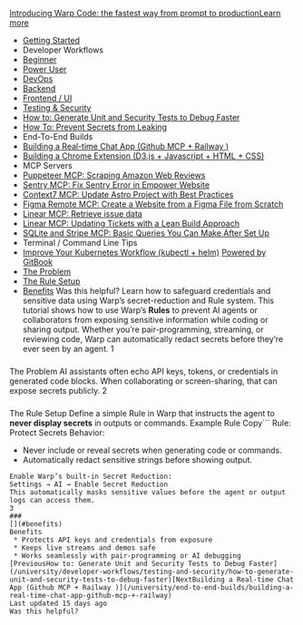 [Introducing Warp Code: the fastest way from prompt to productionLearn more ](https://www.warp.dev/blog/introducing-warp-code-prompt-to-prod)
 * [Getting Started](/university)
 * Developer Workflows
 * [Beginner](/university/developer-workflows/beginner)
 * [Power User](/university/developer-workflows/power-user)
 * [DevOps](/university/developer-workflows/devops)
 * [Backend](/university/developer-workflows/backend)
 * [Frontend / UI](/university/developer-workflows/frontend-ui)
 * [Testing & Security](/university/developer-workflows/testing-and-security)
 * [How to: Generate Unit and Security Tests to Debug Faster](/university/developer-workflows/testing-and-security/how-to-generate-unit-and-security-tests-to-debug-faster)
 * [How To: Prevent Secrets from Leaking](/university/developer-workflows/testing-and-security/how-to-prevent-secrets-from-leaking)
 * End-To-End Builds
 * [Building a Real-time Chat App (Github MCP + Railway )](/university/end-to-end-builds/building-a-real-time-chat-app-github-mcp-+-railway)
 * [Building a Chrome Extension (D3.js + Javascript + HTML + CSS)](/university/end-to-end-builds/building-a-chrome-extension-d3.js-+-javascript-+-html-+-css)
 * MCP Servers
 * [Puppeteer MCP: Scraping Amazon Web Reviews ](/university/mcp-servers/puppeteer-mcp-scraping-amazon-web-reviews)
 * [Sentry MCP: Fix Sentry Error in Empower Website](/university/mcp-servers/sentry-mcp-fix-sentry-error-in-empower-website)
 * [Context7 MCP: Update Astro Project with Best Practices](/university/mcp-servers/context7-mcp-update-astro-project-with-best-practices)
 * [Figma Remote MCP: Create a Website from a Figma File from Scratch](/university/mcp-servers/figma-remote-mcp-create-a-website-from-a-figma-file-from-scratch)
 * [Linear MCP: Retrieve issue data](/university/mcp-servers/linear-mcp-retrieve-issue-data)
 * [Linear MCP: Updating Tickets with a Lean Build Approach](/university/mcp-servers/linear-mcp-updating-tickets-with-a-lean-build-approach)
 * [SQLite and Stripe MCP: Basic Queries You Can Make After Set Up](/university/mcp-servers/sqlite-and-stripe-mcp-basic-queries-you-can-make-after-set-up)
 * Terminal / Command Line Tips
 * [Improve Your Kubernetes Workflow (kubectl + helm)](/university/terminal-command-line-tips/improve-your-kubernetes-workflow-kubectl-+-helm)
[Powered by GitBook](https://www.gitbook.com/?utm_source=content&utm_medium=trademark&utm_campaign=c5dAwvMCRiTxUOdDicqy)
 * [The Problem](#the-problem)
 * [The Rule Setup](#the-rule-setup)
 * [Benefits](#benefits)
Was this helpful?
Learn how to safeguard credentials and sensitive data using Warp’s secret-reduction and Rule system.
This tutorial shows how to use Warp’s **Rules** to prevent AI agents or collaborators from exposing sensitive information while coding or sharing output. Whether you’re pair-programming, streaming, or reviewing code, Warp can automatically redact secrets before they’re ever seen by an agent.
1
### 
[](#the-problem)
The Problem
AI assistants often echo API keys, tokens, or credentials in generated code blocks. When collaborating or screen-sharing, that can expose secrets publicly.
2
### 
[](#the-rule-setup)
The Rule Setup
Define a simple Rule in Warp that instructs the agent to **never display secrets** in outputs or commands.
Example Rule
Copy```
Rule: Protect Secrets
Behavior:
- Never include or reveal secrets when generating code or commands.
- Automatically redact sensitive strings before showing output.
```
Enable Warp’s built-in Secret Reduction:
Settings → AI → Enable Secret Reduction
This automatically masks sensitive values before the agent or output logs can access them.
3
### 
[](#benefits)
Benefits
 * Protects API keys and credentials from exposure
 * Keeps live streams and demos safe
 * Works seamlessly with pair-programming or AI debugging
[PreviousHow to: Generate Unit and Security Tests to Debug Faster](/university/developer-workflows/testing-and-security/how-to-generate-unit-and-security-tests-to-debug-faster)[NextBuilding a Real-time Chat App (Github MCP + Railway )](/university/end-to-end-builds/building-a-real-time-chat-app-github-mcp-+-railway)
Last updated 15 days ago
Was this helpful?